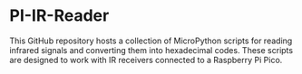 # PI-IR-Reader
This GitHub repository hosts a collection of MicroPython scripts for reading infrared signals and converting them into hexadecimal codes. These scripts are designed to work with IR receivers connected to a Raspberry Pi Pico.
